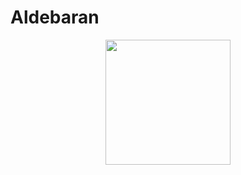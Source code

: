 # Aldebaran
<div align="center">
    <img height="200" src="https://media.tenor.com/-N4NweDitH0AAAAM/aldebaran-taurus.gif"  />
  </div>
  
